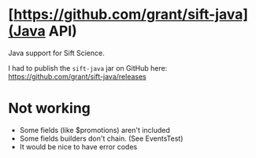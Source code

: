 # [https://github.com/grant/sift-java](Java API)

Java support for Sift Science.

I had to publish the `sift-java` jar on GitHub here: https://github.com/grant/sift-java/releases

# Not working
- Some fields (like $promotions) aren't included
- Some fields builders don't chain. (See EventsTest) 
- It would be nice to have error codes